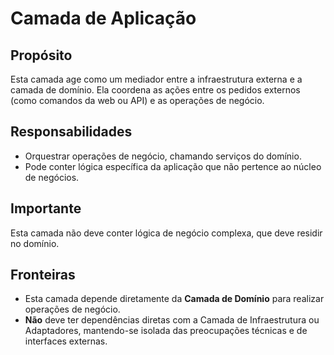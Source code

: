 # Camada de Aplicação

## Propósito
Esta camada age como um mediador entre a infraestrutura externa e a camada de domínio. Ela coordena as ações entre os pedidos externos (como comandos da web ou API) e as operações de negócio.

## Responsabilidades
- Orquestrar operações de negócio, chamando serviços do domínio.
- Pode conter lógica específica da aplicação que não pertence ao núcleo de negócios.

## Importante
Esta camada não deve conter lógica de negócio complexa, que deve residir no domínio.

## Fronteiras
- Esta camada depende diretamente da **Camada de Domínio** para realizar operações de negócio.
- **Não** deve ter dependências diretas com a Camada de Infraestrutura ou Adaptadores, mantendo-se isolada das preocupações técnicas e de interfaces externas.
